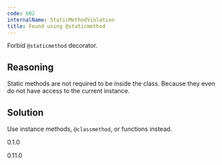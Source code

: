 ```yaml
---
code: 602
internalName: StaticMethodViolation
title: Found using @staticmethod
---
```


Forbid `@staticmethod` decorator.

## Reasoning
Static methods are not required to be inside the class. Because they
even do not have access to the current instance.

## Solution
Use instance methods, `@classmethod`, or functions instead.

<div class="versionadded">

0.1.0

</div>

<div class="versionchanged">

0.11.0

</div>